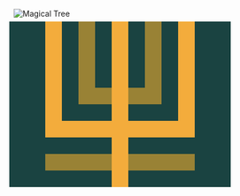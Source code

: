 ![Magical Tree](https://cssbattle.dev/targets/45.png)

<div class="base">
  <div class="sqr">
   <div class="inner">
  </div>
  </div>
  <div class="bar"> </div>
  <div class="center"></div>
  
</div>
<style>
  .base {
    width: 400px;
    height: 300px;
    display: flex;
    overflow:hidden;
    flex-direction: column;
    align-items:center;
    transform: translate(-8px, -8px);
    background: #1A4341;
  }
  .sqr {
    display: flex;
    justify-content:center;
    width:210px;
    height:200px;
    border: 30px solid #F3AC3C;
    transform: translate(0px, -50px)
  }
  .inner {
    width:90px;
    height:150px;
    border: 30px solid #998235;
    transform: translate(0px, -40px)
  }
  .bar {
    width:270px;
    height:30px;
    background:#998235;
    transform: translate(0px, -20px)
  }
  .center {
    position:absolute;
    height:300px;
    width:30px;
    background:#F3AC3C;
  }
</style>
